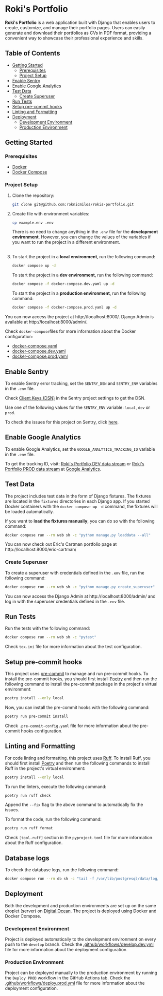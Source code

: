 # Roki's Portfolio

**Roki's Portfolio** is a web application built with Django that enables users to
create, customize, and manage their portfolio pages. Users can easily generate
and download their portfolios as CVs in PDF format, providing a convenient way
to showcase their professional experience and skills.

## Table of Contents

- [Getting Started](#getting-started)
    - [Prerequisites](#prerequisites)
    - [Project Setup](#project-setup)
- [Enable Sentry](#enable-sentry)
- [Enable Google Analytics](#enable-google-analytics)
- [Test Data](#test-data)
    - [Create Superuser](#create-superuser)
- [Run Tests](#run-tests)
- [Setup pre-commit hooks](#setup-pre-commit-hooks)
- [Linting and Formatting](#linting-and-formatting)
- [Deployment](#deployment)
    - [Development Environment](#development-environment)
    - [Production Environment](#production-environment)

## Getting Started

### Prerequisites

- [Docker](https://docs.docker.com/get-docker/)
- [Docker Compose](https://docs.docker.com/compose/install/)

### Project Setup

1. Clone the repository:
    ```bash
    git clone git@github.com:roknicmilos/rokis-portfolio.git
    ```

2. Create file with environment variables:
    ```bash
    cp example.env .env
    ```
   There is no need to change anything in the `.env` file for the **development
   environment**. However, you can change the values of the variables if you
   want to run the project in a different environment.
   <br/><br/>

3. To start the project in a **local environment**, run the following command:
    ```bash
    docker compose up -d
    ```
   To start the project in a **dev environment**, run the following
   command:
    ```bash
    docker compose -f docker-compose.dev.yaml up -d
    ```
   To start the project in a **production environment**, run the following
   command:
    ```bash
    docker compose -f docker-compose.prod.yaml up -d
    ```

You can now access the project at http://localhost:8000/. Django Admin is
available at http://localhost:8000/admin/.

Check `docker-compose`files for more information about the Docker configuration:

- [docker-compose.yaml](docker-compose.yaml)
- [docker-compose.dev.yaml](docker-compose.dev.yaml)
- [docker-compose.prod.yaml](docker-compose.prod.yaml)

## Enable Sentry

To enable Sentry error tracking, set the `SENTRY_DSN` and `SENTRY_ENV` variables
in the `.env` file.

Check
[Client Keys (DSN)](https://rokis-portfolio.sentry.io/settings/projects/rokis-portfolio/keys/)
in the Sentry project settings to get the DSN.

Use one of the following values for the `SENTRY_ENV` variable: `local`, `dev` or
`prod`.

To check the issues for this project on Sentry, click
[here](https://rokis-portfolio.sentry.io/issues/?project=4508003751821312&referrer=sidebar&statsPeriod=14d).

## Enable Google Analytics

To enable Google Analytics, set the `GOOGLE_ANALYTICS_TRACKING_ID` variable in
the `.env` file.

To get the tracking ID, visit:
[Roki's Portfolio DEV data stream](https://analytics.google.com/analytics/web/#/a152537310p460818596/admin/streams/table/9749560985)
or
[Roki's Portfolio PROD data stream](https://analytics.google.com/analytics/web/#/a152537310p215621886/admin/streams/table/9749678510)
at [Google Analytics](https://analytics.google.com/).

## Test Data

The project includes test data in the form of Django fixtures. The fixtures are
located in the `fixtures` directories in each Django app. If you started Docker
containers with the `docker compose up -d` command, the fixtures will be loaded
automatically.

If you want to **load the fixtures manually**, you can do so with the following
command:

```bash
docker compose run --rm web sh -c "python manage.py loaddata --all"
```

You can now check out Eric's Cartman portfolio page at
http://localhost:8000/eric-cartman/

### Create Superuser

To create a superuser with credentials defined in the `.env` file, run the
following command:

```bash
docker compose run --rm web sh -c "python manage.py create_superuser"
```

You can now access the Django Admin at http://localhost:8000/admin/ and log in
with the superuser credentials defined in the `.env` file.

## Run Tests

Run the tests with the following command:

```bash
docker compose run --rm web sh -c "pytest"
```

Check `tox.ini` file for more information about the test configuration.

## Setup pre-commit hooks

This project uses [pre-commit](https://pre-commit.com/) to manage and run
pre-commit hooks. To install the pre-commit hooks, you should first install
[Poetry](https://python-poetry.org/) and then run the following command to
install the pre-commit package in the project's virtual environment:

```bash
poetry install --only local
```

Now, you can install the pre-commit hooks with the following command:

```bash
poetry run pre-commit install
```

Check `.pre-commit-config.yaml` file for more information about the pre-commit
hooks configuration.

## Linting and Formatting

For code linting and formatting, this project uses
[Ruff](https://docs.astral.sh/ruff/). To install Ruff, you should first install
[Poetry](https://python-poetry.org/) and then run the following commands to
install Ruff in the project's virtual environment:

```bash
poetry install --only local
```

To run the linters, execute the following command:

```bash
poetry run ruff check
```

Append the `--fix` flag to the above command to automatically fix the issues.

To format the code, run the following command:

```bash
poetry run ruff format
```

Check `[tool.ruff]` section in the `pyproject.toml` file for more information
about the Ruff configuration.

## Database logs

To check the database logs, run the following command:

```bash
docker compose run --rm db sh -c "tail -f /var/lib/postgresql/data/log/postgresql.log"
```

## Deployment

Both the development and production environments are set up on the same droplet
(server) on [Digital Ocean](https://www.digitalocean.com/). The project is
deployed using Docker and Docker Compose.

### Development Environment

Project is deployed automatically to the development environment on every push
to the `develop` branch. Check the
[.github/workflows/develop.dev.yml](.github/workflows/deploy.dev.yml) file for
more information about the deployment configuration.

### Production Environment

Project can be deployed manually to the production environment by running the
`Deploy PROD` workflow in the GitHub Actions tab. Check the
[.github/workflows/deploy.prod.yml](.github/workflows/deploy.prod.yml) file for
more information about the deployment configuration.
